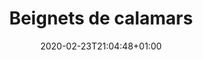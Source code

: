 ---
layout: recipe
date: 2020-02-23T21:04:48+01:00
draft: false    
title:  "Beignets de calamars" # The title of your awesome recipe
image: beignet-calamar.jpg # Name of image in recipe bundle
#imagecredit: https://placekitten.com/600/800 # URL to image source page, website, or creator
YouTubeID:  # The F2SYDXV1W1w part of https://www.youtube.com/watch?v=F2SYDXV1W1w
authorName: # Name of the recipe/article author
authorURL: # URL of their home website
sourceName: # Name of the source website
sourceURL: # Actual URL of the recipe itself
catégories: poisson # The type of meal or course your recipe is about. For example: "dinner", "entree", or "dessert".
tags:
  - friture
  - beignet
  - poisson
  - favorite
  - fruit de mer
yield: 5 euros
prepTime: 10 min
cookTime: 2 min

ingredients:
- 300g d'anneaux de calamars
- 125g de farine
- 1 oeuf
- 10cl de lait
- 5cl d'eau
- 1 sachet de levure chimique
- huile de friture (huile de pépin de raisin)
- 1 pincé de sel
directions:
- Melangez dans un récipient la farine, la levure et l'oeuf
- Ensuite, ajoutez petit à petit le lait et l'eau, pour éviter les grumeaux
- Ajoutez une petite pincée de sel à la préparation
- Faites chauffer dans une casserole (assez large) l'huile
- Une fois que l'huile est chaude, trempez les calamars dans la préparation
- Puis plongez-les un à un dans l'huile bouillante. Attention! Ca crépite, n'oubliez pas de mettre un tablier...
- Après 2-3 min, tournez les beignets, pour qu'ils cuisent des deux côtés
- Une fois qu'ils sont cuits, sortez-les et disposez les dans une passoire avec du sopalin, pour éponger l'huile...
- Pour varier les tendances, vous pouvez aussi faire la même chose avec des oignons. Miaaam! 
- Les beignets sont encore meilleurs (moins "huilés") le lendemain, vous n'avez qu'à les mettre à chauffer dans votre four à 180°. :) 
---